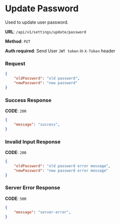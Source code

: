 # Update Password

Used to update user password.

**URL**: `/api/v1/settings/update/password`

**Method**: `PUT`

**Auth required**: Send User `JWT token` in `X-Token` header

### Request

```json
{
    "oldPassword": "old password",
    "newPassword": "new password"
}
```

### Success Response

**CODE**: `200`

```json
{
    "message": "success",
}
```

### Invalid Input Response

**CODE**: `200`

```json
{
    "oldPassword": "old password error message",
    "newPassword": "new password error message"
}
```

### Server Error Response

**CODE**: `500`

```json
{
    "message": "server-error",
}
```
